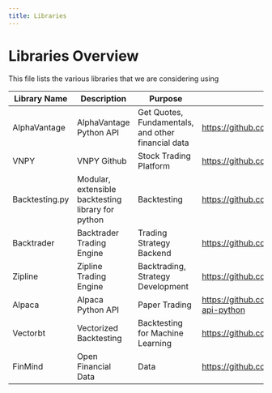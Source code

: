 ```yaml
---
title: Libraries 
---
```

# Libraries Overview # 
This file lists the various libraries that we are considering using

Library  Name        |            Description                |             Purpose                 |                     URL               
---------------------|---------------------------------------|-------------------------------------|---------------------------------------
AlphaVantage| AlphaVantage Python API | Get Quotes, Fundamentals, and other financial data | https://github.com/RomelTorres/alpha_vantage 
VNPY | VNPY Github | Stock Trading Platform | https://github.com/vnpy/vnpy 
Backtesting.py | Modular, extensible backtesting library for python | Backtesting | https://github.com/kernc/backtesting.py
Backtrader | Backtrader Trading Engine | Trading Strategy Backend | https://github.com/mementum/backtrader 
Zipline | Zipline Trading Engine | Backtrading, Strategy Development | https://github.com/quantopian/zipline 
Alpaca | Alpaca Python API | Paper Trading | https://github.com/alpacahq/alpaca-trade-api-python 
Vectorbt | Vectorized Backtesting | Backtesting for Machine Learning | https://github.com/polakowo/vectorbt 
FinMind | Open Financial Data | Data | https://github.com/FinMind/FinMind 
